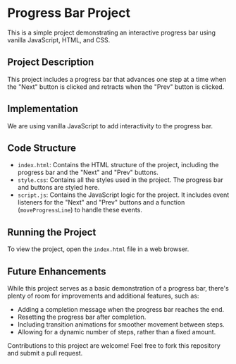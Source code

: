 # Progress Bar Project

This is a simple project demonstrating an interactive progress bar using vanilla JavaScript, HTML, and CSS.

## Project Description

This project includes a progress bar that advances one step at a time when the "Next" button is clicked and retracts when the "Prev" button is clicked.

## Implementation

We are using vanilla JavaScript to add interactivity to the progress bar.

## Code Structure

- `index.html`: Contains the HTML structure of the project, including the progress bar and the "Next" and "Prev" buttons.
- `style.css`: Contains all the styles used in the project. The progress bar and buttons are styled here.
- `script.js`: Contains the JavaScript logic for the project. It includes event listeners for the "Next" and "Prev" buttons and a function (`moveProgressLine`) to handle these events.

## Running the Project

To view the project, open the `index.html` file in a web browser. 

## Future Enhancements

While this project serves as a basic demonstration of a progress bar, there's plenty of room for improvements and additional features, such as:

- Adding a completion message when the progress bar reaches the end.
- Resetting the progress bar after completion.
- Including transition animations for smoother movement between steps.
- Allowing for a dynamic number of steps, rather than a fixed amount.

Contributions to this project are welcome! Feel free to fork this repository and submit a pull request.
